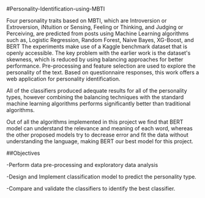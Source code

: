 #Personality-Identification-using-MBTI

Four personality traits based on MBTI, which are Introversion or Extroversion, iNtuition or Sensing, Feeling or Thinking, and Judging or Perceiving, are predicted from posts using Machine Learning algorithms such as, Logistic Regression, Random Forest, Naive Bayes, XG-Boost, and BERT The experiments make use of a Kaggle benchmark dataset that is openly accessible. The key problem with the earlier work is the dataset's skewness, which is reduced by using balancing approaches for better performance. Pre-processing and feature selection are used to explore the personality of the text. Based on questionnaire responses, this work offers a web application for personality identification.

All of the classifiers produced adequate results for all of the personality types, however combining the balancing techniques with the standard machine learning algorithms performs significantly better than traditional algorithms.

Out of all the algorithms implemented in this project we find that BERT model can understand the relevance and meaning of each word, whereas the other proposed models try to decrease error and fit the data without understanding the language, making BERT our best model for this project.

##Objectives

-Perform data pre-processing and exploratory data analysis

-Design and Implement classification model to predict the personality type.

-Compare and validate the classifiers to identify the best classifier.


